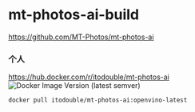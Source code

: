 # mt-photos-ai-build
https://github.com/MT-Photos/mt-photos-ai



### 个人
https://hub.docker.com/r/itodouble/mt-photos-ai
![Docker Image Version (latest semver)](https://img.shields.io/docker/v/itodouble/mt-photos-ai?sort=semver)
```
docker pull itodouble/mt-photos-ai:openvino-latest
```
